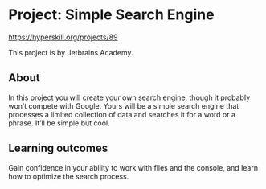 # Project: Simple Search Engine
https://hyperskill.org/projects/89

This project is by Jetbrains Academy.

## About

In this project you will create your own search engine, though it probably won’t compete with Google. Yours will be a
simple search engine that processes a limited collection of data and searches it for a word or a phrase. It’ll be simple
but cool.

## Learning outcomes

Gain confidence in your ability to work with files and the console, and learn how to optimize the search process.
